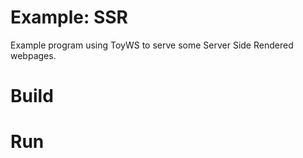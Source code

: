 # Example: SSR
Example program using ToyWS to serve some Server Side Rendered webpages.

# Build

# Run
